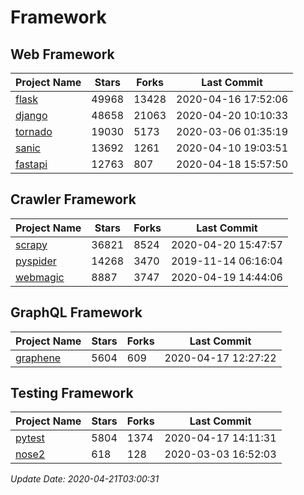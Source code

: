 # Framework

## Web Framework

| Project Name | Stars | Forks | Last Commit |
| ------------ | ----- | ----- | ----------- |
| [flask](https://github.com/pallets/flask) | 49968 | 13428 | 2020-04-16 17:52:06 |
| [django](https://github.com/django/django) | 48658 | 21063 | 2020-04-20 10:10:33 |
| [tornado](https://github.com/tornadoweb/tornado) | 19030 | 5173 | 2020-03-06 01:35:19 |
| [sanic](https://github.com/huge-success/sanic) | 13692 | 1261 | 2020-04-10 19:03:51 |
| [fastapi](https://github.com/tiangolo/fastapi) | 12763 | 807 | 2020-04-18 15:57:50 |

## Crawler Framework

| Project Name | Stars | Forks | Last Commit |
| ------------ | ----- | ----- | ----------- |
| [scrapy](https://github.com/scrapy/scrapy) | 36821 | 8524 | 2020-04-20 15:47:57 |
| [pyspider](https://github.com/binux/pyspider) | 14268 | 3470 | 2019-11-14 06:16:04 |
| [webmagic](https://github.com/code4craft/webmagic) | 8887 | 3747 | 2020-04-19 14:44:06 |

## GraphQL Framework

| Project Name | Stars | Forks | Last Commit |
| ------------ | ----- | ----- | ----------- |
| [graphene](https://github.com/graphql-python/graphene) | 5604 | 609 | 2020-04-17 12:27:22 |

## Testing Framework

| Project Name | Stars | Forks | Last Commit |
| ------------ | ----- | ----- | ----------- |
| [pytest](https://github.com/pytest-dev/pytest) | 5804 | 1374 | 2020-04-17 14:11:31 |
| [nose2](https://github.com/nose-devs/nose2) | 618 | 128 | 2020-03-03 16:52:03 |

*Update Date: 2020-04-21T03:00:31*